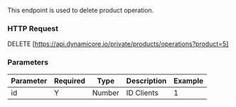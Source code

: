 This endpoint is used to delete product operation.
### HTTP Request

DELETE [https://api.dynamicore.io/private/products/operations?product=5]

### Parameters

| Parameter | Required | Type | Description | Example |
| --------- | --------- | --------- | --------- |--------- |
| id | Y | Number | ID Clients | 1 |